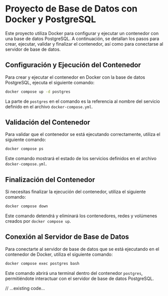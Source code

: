# Proyecto de Base de Datos con Docker y PostgreSQL

Este proyecto utiliza Docker para configurar y ejecutar un contenedor con una base de datos PostgreSQL. A continuación, se detallan los pasos para crear, ejecutar, validar y finalizar el contenedor, así como para conectarse al servidor de base de datos.

## Configuración y Ejecución del Contenedor

Para crear y ejecutar el contenedor en Docker con la base de datos PostgreSQL, ejecuta el siguiente comando:

```sh
docker compose up -d postgres
```

La parte de `postgres` en el comando es la referencia al nombre del servicio definido en el archivo `docker-compose.yml`.

## Validación del Contenedor

Para validar que el contenedor se está ejecutando correctamente, utiliza el siguiente comando:

```sh
docker compose ps
```

Este comando mostrará el estado de los servicios definidos en el archivo `docker-compose.yml`.

## Finalización del Contenedor

Si necesitas finalizar la ejecución del contenedor, utiliza el siguiente comando:

```sh
docker compose down
```

Este comando detendrá y eliminará los contenedores, redes y volúmenes creados por `docker compose up`.

## Conexión al Servidor de Base de Datos

Para conectarte al servidor de base de datos que se está ejecutando en el contenedor de Docker, utiliza el siguiente comando:

```sh
docker compose exec postgres bash
```

Este comando abrirá una terminal dentro del contenedor `postgres`, permitiéndote interactuar con el servidor de base de datos PostgreSQL.

// ...existing code...

